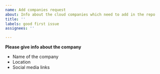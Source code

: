 ```yaml
---
name: Add companies request
about: Info about the cloud companies which need to add in the repo
title: ''
labels: good first issue
assignees: ''

---
```


**Please give info about the company**
- Name of the company
- Location 
- Social media links

